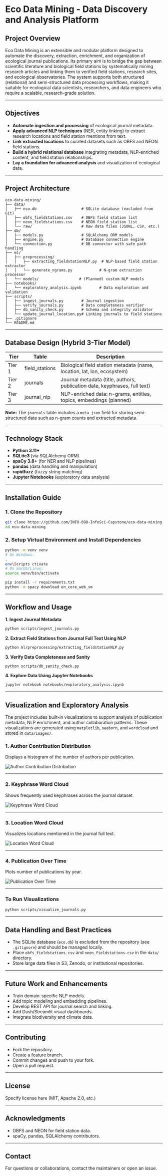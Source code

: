 
# Eco Data Mining - Data Discovery and Analysis Platform

## Project Overview

Eco Data Mining is an extensible and modular platform designed to automate the discovery, extraction, enrichment, and organization of ecological journal publications. Its primary aim is to bridge the gap between scientific literature and biological field stations by systematically mining research articles and linking them to verified field stations, research sites, and ecological observatories. The system supports both structured (relational) and semi-structured data processing workflows, making it suitable for ecological data scientists, researchers, and data engineers who require a scalable, research-grade solution.

---

## Objectives

- **Automate ingestion and processing** of ecological journal metadata.
- **Apply advanced NLP techniques** (NER, entity linking) to extract research locations and field station mentions from text.
- **Link extracted locations** to curated datasets such as OBFS and NEON field stations.
- **Build a hybrid relational database** integrating metadata, NLP-enriched content, and field station relationships.
- **Lay a foundation for advanced analysis** and visualization of ecological data.

---

## Project Architecture

```
eco-data-mining/
├── data/
│   ├── eco.db                    # SQLite database (excluded from Git)
│   ├── obfs_fieldstations.csv    # OBFS field station list
│   ├── neon_fieldstations.csv    # NEON field station list
│   └── raw/                      # Raw data files (JSONL, CSV, etc.)
├── db/
│   ├── models.py                 # SQLAlchemy ORM models
│   ├── engine.py                 # Database connection engine
│   └── connection.py             # DB connector with safe path handling
├── ml/
│   ├── preprocessing/
│   │   ├── extracting_fieldstationNLP.py  # NLP-based field station extractor
│   │   └── generate_ngrams.py            # N-gram extraction processor
│   └── models/                  # (Planned) custom NLP models
├── notebooks/
│   └── exploratory_analysis.ipynb        # Data exploration and validation
├── scripts/
│   ├── ingest_journals.py        # Journal ingestion
│   ├── verify_journals.py        # Data completeness verifier
│   ├── db_sanity_check.py        # Schema and integrity validator
│   └── update_journal_location.py# Linking journals to field stations
├── .gitignore
└── README.md
```

---

## Database Design (Hybrid 3-Tier Model)

| Tier    | Table           | Description                                                                 |
| ------- | -------------- | --------------------------------------------------------------------------- |
| Tier 1  | field_stations | Biological field station metadata (name, location, lat, lon, ecosystem)     |
| Tier 2  | journals       | Journal metadata (title, authors, publication date, keyphrases, full text)  |
| Tier 3  | journal_nlp    | NLP-enriched data: n-grams, entities, topics, embeddings (planned)          |

**Note:** The `journals` table includes a `meta_json` field for storing semi-structured data such as n-gram counts and extracted metadata.

---

## Technology Stack

- **Python 3.11+**
- **SQLite3** (via SQLAlchemy ORM)
- **spaCy 3.8+** (for NER and NLP pipelines)
- **pandas** (data handling and manipulation)
- **rapidfuzz** (fuzzy string matching)
- **Jupyter Notebooks** (exploratory data analysis)

---

## Installation Guide

### 1. Clone the Repository

```bash
git clone https://github.com/INFO-698-InfoSci-Capstone/eco-data-mining.git
cd eco-data-mining
```

### 2. Setup Virtual Environment and Install Dependencies

```bash
python -m venv venv
# On Windows:
.
env\Scripts ctivate
# On macOS/Linux:
source venv/bin/activate

pip install -r requirements.txt
python -m spacy download en_core_web_sm
```

---

## Workflow and Usage

**1. Ingest Journal Metadata**

```bash
python scripts/ingest_journals.py
```

**2. Extract Field Stations from Journal Full Text Using NLP**

```bash
python ml/preprocessing/extracting_fieldstationNLP.py
```

**3. Verify Data Completeness and Sanity**

```bash
python scripts/db_sanity_check.py
```

**4. Explore Data Using Jupyter Notebooks**

```bash
jupyter notebook notebooks/exploratory_analysis.ipynb
```

---

## Visualization and Exploratory Analysis

The project includes built-in visualizations to support analysis of publication metadata, NLP enrichment, and author collaboration patterns. These visualizations are generated using `matplotlib`, `seaborn`, and `wordcloud` and stored in `data/images/`.

### 1. Author Contribution Distribution

Displays a histogram of the number of authors per publication.

![Author Contribution Distribution](data/images/authers_per_publications.png)

---

### 2. Keyphrase Word Cloud

Shows frequently used keyphrases across the journal dataset.

![Keyphrase Word Cloud](data/images/keyphrase_cloud.png)

---

### 3. Location Word Cloud

Visualizes locations mentioned in the journal full text.

![Location Word Cloud](data/images/location%20word%20cloud.png)

---

### 4. Publication Over Time

Plots number of publications by year.

![Publication Over Time](data/images/publication_over_time.png)

---

### To Run Visualizations

```bash
python scripts/visualize_journals.py
```

---

## Data Handling and Best Practices

- The SQLite database (`eco.db`) is excluded from the repository (see `.gitignore`) and should be managed locally.
- Place `obfs_fieldstations.csv` and `neon_fieldstations.csv` in the `data/` directory.
- Store large data files in S3, Zenodo, or institutional repositories.

---

## Future Work and Enhancements

- Train domain-specific NLP models.
- Add topic modeling and embedding pipelines.
- Develop REST API for journal search and linking.
- Add Dash/Streamlit visual dashboards.
- Integrate biodiversity and climate data.

---

## Contributing

- Fork the repository.
- Create a feature branch.
- Commit changes and push to your fork.
- Open a pull request.

---

## License

Specify license here (MIT, Apache 2.0, etc.)

---

## Acknowledgments

- OBFS and NEON for field station data.
- spaCy, pandas, SQLAlchemy contributors.

---

## Contact

For questions or collaborations, contact the maintainers or open an issue.
